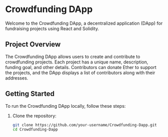 # Crowdfunding DApp

Welcome to the Crowdfunding DApp, a decentralized application (DApp) for fundraising projects using React and Solidity.

## Project Overview

The Crowdfunding DApp allows users to create and contribute to crowdfunding projects. Each project has a unique name, description, funding goal, and other details. Contributors can donate Ether to support the projects, and the DApp displays a list of contributors along with their addresses.

## Getting Started

To run the Crowdfunding DApp locally, follow these steps:

1. Clone the repository:
   ```bash
   git clone https://github.com/your-username/Crowdfunding-Dapp.git
   cd Crowdfunding-Dapp
